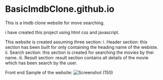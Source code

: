 # BasicImdbClone.github.io
This is a Imdb clone website for move searching.

i have created this project using html css and javascript.

This website is created assuming three section:
  i. Header section: this section has been built for only containing the heading name of the webiste.
 ii. Search section: this section is created for searching the movies by thei name.
iii. Result section: result section contains all details of the movie which has been search by the user.

Front end Sample of the website:
![Screenshot (150)](https://user-images.githubusercontent.com/114765524/195031525-22c8dd8e-b6ec-4b0d-8320-e7c6d0c75c81.png)
